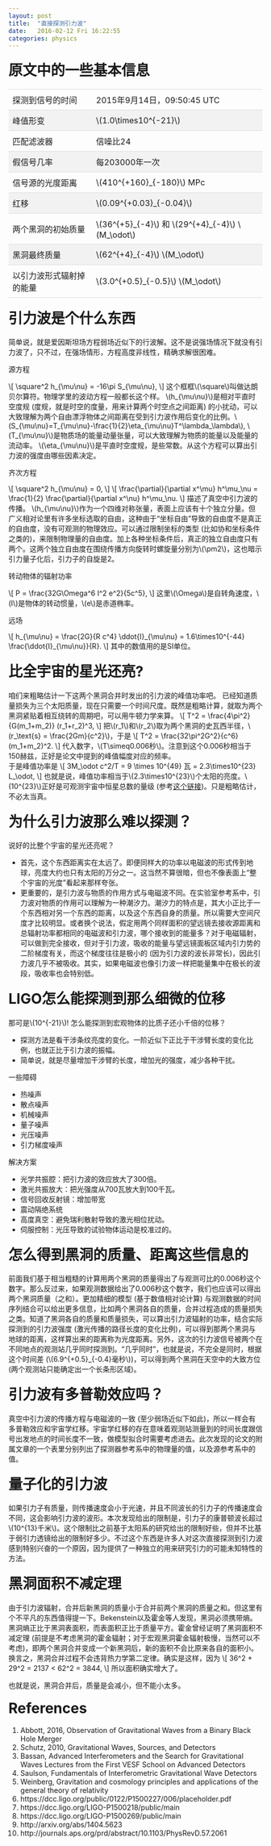 ```yaml
---
layout: post
title:  "直接探测引力波"
date:   2016-02-12 Fri 16:22:55
categories: physics
---
```


<style>
h1 { 
    display: block;
    font-size: 2em;
    margin-top: 0.67em;
    margin-bottom: 0.67em;
    margin-left: 0;
    margin-right: 0;
    font-weight: bold;
}
h2 {
    display: block;
    font-size: 1.2em;
    margin-top: 0.83em;
    margin-bottom: 0.83em;
    margin-left: 0;
    margin-right: 0;
    font-weight: bold;
}
h3 { 
    display: block;
    font-size: 1em;
    margin-top: 1em;
    margin-bottom: 1em;
    margin-left: 0;
    margin-right: 0;
    font-weight: normal;
}
table {
    border-collapse: collapse;
    width: 100%;
}

th, td {
    padding: 8px;
    text-align: left;
    border-top: 1px solid #ddd;
    border-bottom: 1px solid #ddd;
}

tr:hover {background-color: #f5f5f5}
tr:nth-child(even){background-color: #f2f2f2}
</style>

<section>
<h1>原文中的一些基本信息</h1>

<table style="width:100%">
<tr> <td>探测到信号的时间</td> <td>2015年9月14日，09:50:45 UTC</td> </tr>
<tr> <td>峰值形变</td> <td>\(1.0\times10^{-21}\)</td> </tr>
<tr> <td>匹配滤波器</td> <td>信噪比24</td> </tr>
<tr> <td>假信号几率</td> <td>每203000年一次</td> </tr>
<tr> <td>信号源的光度距离</td> <td>\(410^{+160}_{-180}\) MPc</td> </tr>
<tr> <td>红移</td> <td>\(0.09^{+0.03}_{-0.04}\)</td> </tr>
<tr> <td>两个黑洞的初始质量</td> <td>\(36^{+5}_{-4}\) 和 \(29^{+4}_{-4}\) \(M_\odot\)</td> </tr>
<tr> <td>黑洞最终质量</td> <td>\(62^{+4}_{-4}\) \(M_\odot\)</td> </tr>
<tr> <td>以引力波形式辐射掉的能量</td> <td>\(3.0^{+0.5}_{-0.5}\) \(M_\odot\)</td> </tr>
</table>
</section>

<section><h1> 引力波是个什么东西</h1>
简单说，就是爱因斯坦场方程弱场近似下的行波解。这不是说强场情况下就没有引力波了，只不过，在强场情形，方程高度非线性，精确求解很困难。
<h3>源方程</h3>
\[
    \square^2 h_{\mu\nu} = -16\pi S_{\mu\nu},
\]
这个框框\(\square\)叫做达朗贝尔算符。物理学里的波动方程一般都长这个样。
\(h_{\mu\nu}\)是相对平直时空度规 (度规，就是时空的度量，用来计算两个时空点之间距离) 的小扰动，可以大致理解为两个自由漂浮物体之间距离在受到引力波作用后变化的比例。\(S_{\mu\nu}=T_{\mu\nu}-\frac{1}{2}\eta_{\mu\nu}T^\lambda_\lambda\), \(T_{\mu\nu}\)是物质场的能量动量张量，可以大致理解为物质的能量以及能量的流动率。 \(\eta_{\mu\nu}\)是平直时空度规，是些常数。从这个方程可以算出引力波的强度由哪些因素决定。
<h3>齐次方程</h3>
\[
    \square^2 h_{\mu\nu} = 0,
\]
\[
    \frac{\partial}{\partial x^\mu} h^\mu_\nu = \frac{1}{2} \frac{\partial}{\partial x^\nu} h^\mu_\nu.
\]
描述了真空中引力波的传播。
\(h_{\mu\nu}\)作为一个四维对称张量，表面上应该有十个独立分量。但广义相对论里有许多坐标选取的自由，这种由于“坐标自由”导致的自由度不是真正的自由度，没有可观测的物理效应。可以通过限制坐标的类型 (比如协和坐标条件之类的)，来限制物理量的自由度。加上各种坐标条件后，真正的独立自由度只有两个。这两个独立自由度在围绕传播方向旋转时螺旋量分别为\(\pm2\)，这也暗示引力量子化后，引力子的自旋是2。
<h3>转动物体的辐射功率</h3>
\[
P = \frac{32G\Omega^6 I^2 e^2}{5c^5},
\]
这里\(\Omega\)是自转角速度，\(I\)是物体的转动惯量，\(e\)是赤道椭率。
<h3>远场</h3>
<div>
\[
    h_{\mu\nu} = \frac{2G}{R c^4} \ddot{I}_{\mu\nu} = 1.6\times10^{-44} \frac{\ddot{I}_{\mu\nu}}{R}.
\]
其中的数值用的是SI单位。
</div>
</section>

<section><h1> 比全宇宙的星光还亮?</h1>
<div>
咱们来粗略估计一下这两个黑洞合并时发出的引力波的峰值功率吧。
已经知道质量损失为三个太阳质量，现在只需要一个时间尺度。既然是粗略计算，就取为两个黑洞紧贴着相互绕转的周期吧，可以用牛顿力学来算。
\[
    T^2 = \frac{4\pi^2}{G(m_1+m_2)} (r_1+r_2)^3,
\]
把\(r_1\)和\(r_2\)取为两个黑洞的史瓦西半径，\(r_\text{s} = \frac{2Gm}{c^2}\)，于是
\[
    T^2 = \frac{32\pi^2G^2}{c^6} (m_1+m_2)^2.
\]
代入数字，\(T\simeq0.006秒\)。注意到这个0.006秒相当于150赫兹，正好是论文中提到的峰值幅度对应的频率。
</div>
于是峰值功率是
\[
    3M_\odot c^2/T = 9 \times 10^{49} 瓦 = 2.3\times10^{23} L_\odot,
\]
也就是说，峰值功率相当于\(2.3\times10^{23}\)个太阳的亮度。\(10^{23}\)正好是可观测宇宙中恒星总数的量级 (参考<a href="https://www.zhihu.com/question/21341364/answer/18716795">这个链接</a>)。只是粗略估计，不必太当真。
</section>

<section><h1> 为什么引力波那么难以探测？</h1>
说好的比整个宇宙的星光还亮呢？
<ul>
<li>首先，这个东西距离实在太远了。即便同样大的功率以电磁波的形式传到地球，亮度大约也只有太阳的万分之一。这当然不算很暗，但也不像表面上“整个宇宙的光度”看起来那样夸张。</li>
<li>更重要的，是引力波与物质的作用方式与电磁波不同。在实验室参考系中，引力波对物质的作用可以理解为一种潮汐力。潮汐力的特点是，其大小正比于一个东西相对另一个东西的距离，以及这个东西自身的质量。所以需要大空间尺度才比较明显。或者换个说法，假定用两个同样面积的望远镜去接收源距离和总辐射功率都相同的电磁波和引力波，哪个接收到的能量多？对于电磁辐射，可以做到完全接收，但对于引力波，吸收的能量与望远镜面板区域内引力势的二阶梯度有关，而这个梯度往往是极小的 (因为引力波的波长非常长)，因此引力波几乎不被吸收。其实，如果电磁波也像引力波一样把能量集中在极长的波段，吸收率也会特别低。
</li>
</ul>
</section>

<section><h1>LIGO怎么能探测到那么细微的位移</h1>
<div>
那可是\(10^{-21}\)!  怎么能探测到宏观物体的比质子还小千倍的位移？
<ul>
<li>探测方法是看干涉条纹亮度的变化。一阶近似下正比于干涉臂长度的变化比例，也就正比于引力波的振幅。</li>
<li>简单说，就是尽量增加干涉臂的长度，增加光的强度，减少各种干扰。</li>
</ul>
</div>
<h3>一些障碍</h3>
<ul>
<li>热噪声</li>
<li>散点噪声</li>
<li>机械噪声</li>
<li>量子噪声</li>
<li>光压噪声</li>
<li>引力梯度噪声</li>
</ul>
<h3>解决方案</h3>
<ul>
<li>光学共振腔：把引力波的效应放大了300倍。</li>
<li>激光共振放大：把光强度从700瓦放大到100千瓦。</li>
<li>信号回收反射镜：增加带宽</li>
<li>震动隔绝系统</li>
<li>高度真空：避免瑞利散射导致的激光相位扰动。</li>
<li>伺服控制：光压导致的试验物体运动是校准过的。</li>
</ul>
</section>

<section><h1>怎么得到黑洞的质量、距离这些信息的</h1>
<div>
前面我们基于相当粗糙的计算用两个黑洞的质量得出了与观测可比的0.006秒这个数字。那么反过来，如果观测数据给出了0.006秒这个数字，我们也应该可以得出两个黑洞质量（之和）。更加精细的模型 (基于数值相对论计算) 与观测数据的时间序列结合可以给出更多信息，比如两个黑洞各自的质量，合并过程造成的质量损失之类。知道了黑洞各自的质量和质量损失，可以算出引力波辐射的功率，结合实际探测到的引力波强度 (激光传播的路径长度的变化比例)，可以得到那两个黑洞与地球的距离，这样算出来的距离称为光度距离。另外，这次的引力波信号被两个在不同地点的观测站几乎同时探测到。“几乎同时”，也就是说，不完全是同时，根据这个时间差 (\(6.9^{+0.5}_{-0.4}毫秒\))，可以得到两个黑洞在天空中的大致方位 (两个观测站只能确定出一个长条形区域)。
</div>
</section>

<section><h1>引力波有多普勒效应吗？</h1>
真空中引力波的传播方程与电磁波的一致 (至少弱场近似下如此)，所以一样会有多普勒效应和宇宙学红移。宇宙学红移的存在意味着观测站测量到的时间长度跟信号出发地点的时间长度不一致，做模型拟合时需要考虑进去。此次发现的论文的附属文章的一个表里分别列出了探测器参考系中的物理量的值，以及源参考系中的值。
</section>

<section><h1>量子化的引力波</h1>
<div>
如果引力子有质量，则传播速度会小于光速，并且不同波长的引力子的传播速度会不同，这会影响引力波的波形。本次发现给出的限制是，引力子的康普顿波长超过\(10^{13}千米\)。这个限制比之前基于太阳系的研究给出的限制好些，但并不比基于弱引力透镜给出的限制好多少。不过这个东西是许多人对这次直接探测到引力波感到特别兴奋的一个原因，因为提供了一种独立的用来研究引力的可能未知特性的方法。
</div>
</section>

<section><h1>黑洞面积不减定理</h1>
<div>
由于引力波辐射，合并后新黑洞的质量小于合并前两个黑洞的质量之和。但这里有个不平凡的东西值得提一下。Bekenstein以及霍金等人发现，黑洞必须携带熵。黑洞熵正比于黑洞表面积，而表面积正比于质量平方。霍金曾经证明了黑洞面积不减定理 (前提是不考虑黑洞的霍金辐射；对于宏观黑洞霍金辐射极慢，当然可以不考虑)，即两个黑洞合并变成一个新黑洞后，新的面积不会比原来各自的面积小。换言之，黑洞合并过程不会违背热力学第二定律。确实是这样，因为
\[
36^2 + 29^2 = 2137 < 62^2 = 3844,
\]
所以面积确实增大了。
<p>
也就是说，黑洞合并后，质量是会减小，但不能小太多。
</div>
</section>

<section>
<h1>References</h1>
<ol>
<li> Abbott, 2016, Observation of Gravitational Waves from a Binary Black Hole Merger </li>
<li> Schutz, 2010, Gravitational Waves, Sources, and Detectors </li>
<li> Bassan, Advanced Interferometers and the Search for Gravitational Waves Lectures from the First VESF School on Advanced Detectors </li>
<li> Saulson, Fundamentals of Interferometric Gravitational Wave Detectors </li>
<li> Weinberg, Gravitation and cosmology principles and applications of the general theory of relativity </li>
<li> https://dcc.ligo.org/public/0122/P1500227/006/placeholder.pdf </li>
<li> https://dcc.ligo.org/LIGO-P1500218/public/main </li>
<li> https://dcc.ligo.org/LIGO-P1500269/public/main </li>
<li> http://arxiv.org/abs/1404.5623 </li>
<li> http://journals.aps.org/prd/abstract/10.1103/PhysRevD.57.2061 </li>
</ol>
</section>
